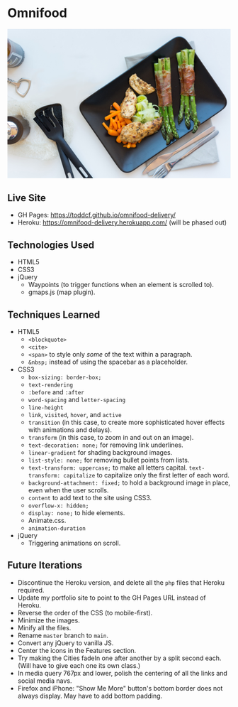 # Omnifood

![Omnifood](https://github.com/toddcf/omnifood-delivery/blob/master/assets/img/food/hero.jpg "Omnifood")


## Live Site

- GH Pages: https://toddcf.github.io/omnifood-delivery/
- Heroku: https://omnifood-delivery.herokuapp.com/ (will be phased out)


## Technologies Used

- HTML5
- CSS3
- jQuery
  - Waypoints (to trigger functions when an element is scrolled to).
  - gmaps.js (map plugin).

## Techniques Learned

- HTML5
  - `<blockquote>`
  - `<cite>`
  - `<span>` to style only *some* of the text within a paragraph.
  - `&nbsp;` instead of using the spacebar as a placeholder.
- CSS3
  - `box-sizing: border-box;`
  - `text-rendering`
  - `:before` and `:after`
  - `word-spacing` and `letter-spacing`
  - `line-height`
  - `link`, `visited`, `hover`, and `active`
  - `transition` (in this case, to create more sophisticated hover effects with animations and delays).
  - `transform` (in this case, to zoom in and out on an image).
  - `text-decoration: none;` for removing link underlines.
  - `linear-gradient` for shading background images.
  - `list-style: none;` for removing bullet points from lists.
  - `text-transform: uppercase;` to make all letters capital. `text-transform: capitalize` to capitalize only the first letter of each word.
  - `background-attachment: fixed;` to hold a background image in place, even when the user scrolls.
  - `content` to add text to the site using CSS3.
  - `overflow-x: hidden;` 
  - `display: none;` to hide elements.
  - Animate.css.
  - `animation-duration`
- jQuery
  - Triggering animations on scroll.

## Future Iterations

- Discontinue the Heroku version, and delete all the `php` files that Heroku required.
- Update my portfolio site to point to the GH Pages URL instead of Heroku.
- Reverse the order of the CSS (to mobile-first).
- Minimize the images.
- Minify all the files.
- Rename `master` branch to `main`.
- Convert any jQuery to vanilla JS.
- Center the icons in the Features section.
- Try making the Cities fadeIn one after another by a split second each. (Will have to give each one its own class.)
- In media query 767px and lower, polish the centering of all the links and social media navs.
- Firefox and iPhone: "Show Me More" button's bottom border does not always display. May have to add bottom padding.